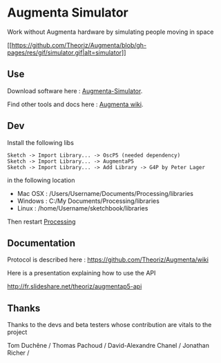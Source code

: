 Augmenta Simulator
=======================

Work without Augmenta hardware by simulating people moving in space

[[https://github.com/Theoriz/Augmenta/blob/gh-pages/res/gif/simulator.gif|alt=simulator]]

Use
---

Download software here : [Augmenta-Simulator](https://github.com/Theoriz/Augmenta-Simulator/releases).

Find other tools and docs here : [Augmenta wiki](https://github.com/Theoriz/Augmenta/wiki).

Dev
---

Install the following libs

```
Sketch -> Import Library... -> OscP5 (needed dependency)
Sketch -> Import Library... -> AugmentaP5
Sketch -> Import Library... -> Add Library -> G4P by Peter Lager
```

in the following location

- Mac OSX : /Users/Username/Documents/Processing/libraries
- Windows : C:/My Documents/Processing/libraries
- Linux   : /home/Username/sketchbook/libraries

Then restart [Processing][]

Documentation
-------------

Protocol is described here : https://github.com/Theoriz/Augmenta/wiki

Here is a presentation explaining how to use the API

http://fr.slideshare.net/theoriz/augmentap5-api

Thanks
------

Thanks to the devs and beta testers whose contribution are vitals to the project

 Tom Duchêne / Thomas Pachoud / David-Alexandre Chanel / Jonathan Richer /

[Processing]: http://www.processing.org/
[Théoriz studio]: http://www.theoriz.com/
[Eclipse]: http://www.eclipse.org/
